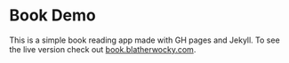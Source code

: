 Book Demo
=========

This is a simple book reading app made with GH pages and Jekyll. To see the live version check out [book.blatherwocky.com](http://book.blatherwocky.com).
